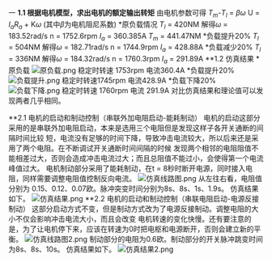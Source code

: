 一
**1.1 根据电机模型，求出电机的额定输出转矩**
由电机参数可得
    $T_m$-$T_l$ = $\beta$$\omega$
    U = $I_a$$R_a$ + K$\omega$
    (其中$\beta$为电机阻尼系数)
*原负载情况
    $T_l$ = 420NM
    解得$\omega$ = 183.52rad/s  n = 1752.6rpm  $I_a$ = 360.385A   $T_m$ = 441.47NM
*负载提升20%
     $T_l$ = 504NM
    解得$\omega$ = 182.71rad/s  n = 1744.9rpm  $I_a$ = 428.88A 
*负载减少20%
     $T_l$ = 336NM
    解得$\omega$ = 184.32rad/s  n = 1760.3rpm  $I_a$ = 291.89A 
**1.2 仿真结果
*原负载
    ![原负载.png](https://i.loli.net/2019/03/10/5c84f22e54e48.png)
    稳定时转速 1753rpm 电流360.4A
*负载提升20%
    ![负载提升.png](https://i.loli.net/2019/03/10/5c84f2ed8af84.png)
    稳定时转速1745rpm 电流428.9A
*负载下降20%
    ![负载下降.png](https://i.loli.net/2019/03/10/5c84f3825852b.png)
    稳定时转速 1760rpm 电流 291.9A
对比仿真结果和理论值可以发现两者几乎相同。

**2.1 电机的启动和制动控制（串联外加电阻启动-能耗制动）
    电机的启动这部分采用的是串联外加电阻启动，本来是选用三个电阻但是发现这样子各开关通断的间隔时间比较
短，电流没有足够的时间下降，导致冲击电流较大，所以后来还是采用了两个电阻。在不断调试开关通断时间间隔的时候
发现两个相邻的电阻阻值不能相差过大，否则会造成冲击电流过大；而且总阻值不能过小，会使得第一个电流峰值过大。
    电机制动部分采用了能耗制动，在t = 8秒时断开电源，同时接入电阻，同样需要调整电阻值控制反向电流。
    ![仿真线路图.png](https://i.loli.net/2019/03/10/5c84f96f07e04.png)
    从左往右看，电阻值分别为 0.15、0.12、0.07欧。脉冲突变时间分别为8s、8s、1s、1.9s。
    仿真结果如下。
    ![仿真结果.png](https://i.loli.net/2019/03/10/5c84fb0a81946.png)
**2.2 电机的启动和制动控制（串联电阻启动-电源反接制动）
    这部分启动方式不变，但是制动方式改为了电源反接制动。调整电阻的大小不仅会影响冲击电流大小，而且会改变
电机转速的变化快慢。还有要注意的是，为了让电机停下来，应该在转速为0时把电枢和电源断开，否则会建立新的平衡。
    ![仿真线路图2.png](https://i.loli.net/2019/03/10/5c84fedd4d98d.png)
    制动部分的电阻为0.6欧。制动部分的开关脉冲跳变时间为8s、8s、10s。
    仿真结果如下。
    ![仿真结果2.png](https://i.loli.net/2019/03/10/5c84ff436bcc5.png)
